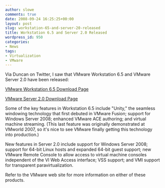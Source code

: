 ```yaml
---
author: slowe
comments: true
date: 2008-09-24 16:25:25+00:00
layout: post
slug: workstation-65-and-server-20-released
title: Workstation 6.5 and Server 2.0 Released
wordpress_id: 950
categories:
- News
tags:
- Virtualization
- VMware
---
```


Via Duncan on Twitter, I saw that VMware Workstation 6.5 and VMware Server 2.0 have been released:

[VMware Workstation 6.5 Download Page](http://www.vmware.com/download/ws/)  

[VMware Server 2.0 Download Page](http://www.vmware.com/download/server/)

Some of the key features in Workstation 6.5 include "Unity," the seamless windowing technology that first debuted in VMware Fusion; support for Windows Server 2008; enhanced VMware ACE authoring; and virtual machine streaming. (This last feature was originally demonstrated at VMworld 2007, so it's nice to see VMware finally getting this technology into production.)

New features in Server 2.0 include support for Windows Server 2008; support for 64-bit Linux hosts and expanded 64-bit guest support; new VMware Remote Console to allow access to virtual machine consoles independent of the VI Web Access interface; VSS support; and VMI support for transparent paravirtualization.

Refer to the VMware web site for more information on either of these products.
